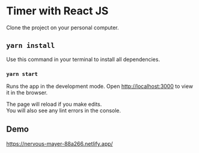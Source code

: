 # Timer with React JS

Clone the project on your personal computer.

## `yarn install`

Use this command in your terminal to install all dependencies.

### `yarn start`

Runs the app in the development mode.
Open [http://localhost:3000](http://localhost:3000) to view it in the browser.

The page will reload if you make edits.\
You will also see any lint errors in the console.

## Demo

https://nervous-mayer-88a266.netlify.app/
